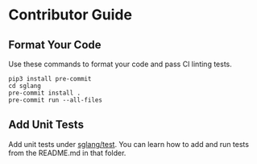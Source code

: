 # Contributor Guide

## Format Your Code
Use these commands to format your code and pass CI linting tests.

```
pip3 install pre-commit
cd sglang
pre-commit install .
pre-commit run --all-files
```

## Add Unit Tests
Add unit tests under [sglang/test](../../test). You can learn how to add and run tests from the README.md in that folder.
